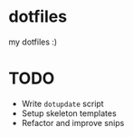 # dotfiles

my dotfiles :)

# TODO

- Write `dotupdate` script
- Setup skeleton templates
- Refactor and improve snips
